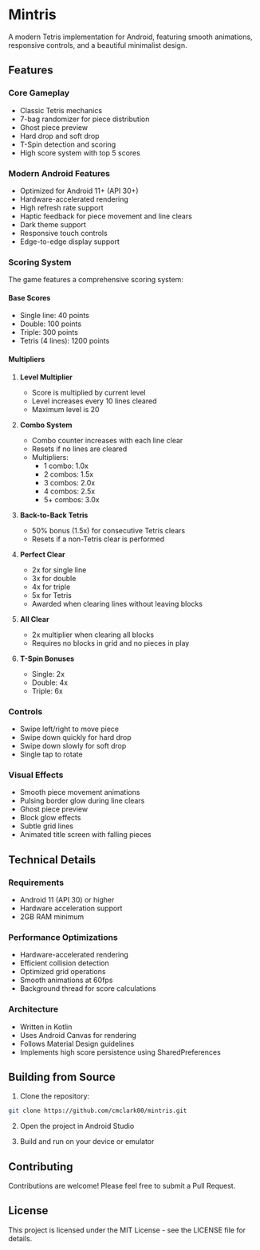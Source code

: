 # Mintris

A modern Tetris implementation for Android, featuring smooth animations, responsive controls, and a beautiful minimalist design.

## Features

### Core Gameplay
- Classic Tetris mechanics
- 7-bag randomizer for piece distribution
- Ghost piece preview
- Hard drop and soft drop
- T-Spin detection and scoring
- High score system with top 5 scores

### Modern Android Features
- Optimized for Android 11+ (API 30+)
- Hardware-accelerated rendering
- High refresh rate support
- Haptic feedback for piece movement and line clears
- Dark theme support
- Responsive touch controls
- Edge-to-edge display support

### Scoring System

The game features a comprehensive scoring system:

#### Base Scores
- Single line: 40 points
- Double: 100 points
- Triple: 300 points
- Tetris (4 lines): 1200 points

#### Multipliers

1. **Level Multiplier**
   - Score is multiplied by current level
   - Level increases every 10 lines cleared
   - Maximum level is 20

2. **Combo System**
   - Combo counter increases with each line clear
   - Resets if no lines are cleared
   - Multipliers:
     - 1 combo: 1.0x
     - 2 combos: 1.5x
     - 3 combos: 2.0x
     - 4 combos: 2.5x
     - 5+ combos: 3.0x

3. **Back-to-Back Tetris**
   - 50% bonus (1.5x) for consecutive Tetris clears
   - Resets if a non-Tetris clear is performed

4. **Perfect Clear**
   - 2x for single line
   - 3x for double
   - 4x for triple
   - 5x for Tetris
   - Awarded when clearing lines without leaving blocks

5. **All Clear**
   - 2x multiplier when clearing all blocks
   - Requires no blocks in grid and no pieces in play

6. **T-Spin Bonuses**
   - Single: 2x
   - Double: 4x
   - Triple: 6x

### Controls
- Swipe left/right to move piece
- Swipe down quickly for hard drop
- Swipe down slowly for soft drop
- Single tap to rotate

### Visual Effects
- Smooth piece movement animations
- Pulsing border glow during line clears
- Ghost piece preview
- Block glow effects
- Subtle grid lines
- Animated title screen with falling pieces

## Technical Details

### Requirements
- Android 11 (API 30) or higher
- Hardware acceleration support
- 2GB RAM minimum

### Performance Optimizations
- Hardware-accelerated rendering
- Efficient collision detection
- Optimized grid operations
- Smooth animations at 60fps
- Background thread for score calculations

### Architecture
- Written in Kotlin
- Uses Android Canvas for rendering
- Follows Material Design guidelines
- Implements high score persistence using SharedPreferences

## Building from Source

1. Clone the repository:
```bash
git clone https://github.com/cmclark00/mintris.git
```

2. Open the project in Android Studio

3. Build and run on your device or emulator

## Contributing

Contributions are welcome! Please feel free to submit a Pull Request.

## License

This project is licensed under the MIT License - see the LICENSE file for details. 